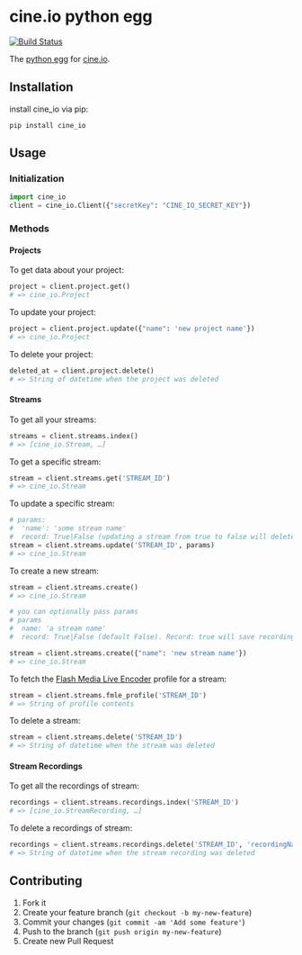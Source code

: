 # cine.io python egg

[![Build Status](https://travis-ci.org/cine-io/cineio-python.svg?branch=master)](https://travis-ci.org/cine-io/cineio-python)

The [python egg](https://pypi.python.org/pypi/cine_io) for [cine.io](cine.io).

## Installation

install cine_io via pip:

    pip install cine_io

## Usage

### Initialization

```python
import cine_io
client = cine_io.Client({"secretKey": "CINE_IO_SECRET_KEY"})
```

### Methods

#### Projects

To get data about your project:

```python
project = client.project.get()
# => cine_io.Project
```

To update your project:

```python
project = client.project.update({"name": 'new project name'})
# => cine_io.Project
```

To delete your project:

```python
deleted_at = client.project.delete()
# => String of datetime when the project was deleted
```

#### Streams

To get all your streams:

```python
streams = client.streams.index()
# => [cine_io.Stream, …]
```

To get a specific stream:

```python
stream = client.streams.get('STREAM_ID')
# => cine_io.Stream
```

To update a specific stream:

```python
# params:
#  'name': 'some stream name'
#  record: True|False (updating a stream from true to false will delete old stream recordings)
stream = client.streams.update('STREAM_ID', params)
# => cine_io.Stream
```

To create a new stream:

```python
stream = client.streams.create()
# => cine_io.Stream
```

```python
# you can optionally pass params
# params
#  name: 'a stream name'
#  record: True|False (default False). Record: true will save recordings of all streaming sessions

stream = client.streams.create({"name": 'new stream name'})
# => cine_io.Stream
```

To fetch the [Flash Media Live Encoder](http://www.adobe.com/products/flash-media-encoder.html) profile for a stream:

```python
stream = client.streams.fmle_profile('STREAM_ID')
# => String of profile contents
```

To delete a stream:

```python
stream = client.streams.delete('STREAM_ID')
# => String of datetime when the stream was deleted
```

#### Stream Recordings

To get all the recordings of stream:

```python
recordings = client.streams.recordings.index('STREAM_ID')
# => [cine_io.StreamRecording, …]
```

To delete a recordings of stream:

```python
recordings = client.streams.recordings.delete('STREAM_ID', 'recordingName')
# => String of datetime when the stream recording was deleted
```

## Contributing

1. Fork it
2. Create your feature branch (`git checkout -b my-new-feature`)
3. Commit your changes (`git commit -am 'Add some feature'`)
4. Push to the branch (`git push origin my-new-feature`)
5. Create new Pull Request
